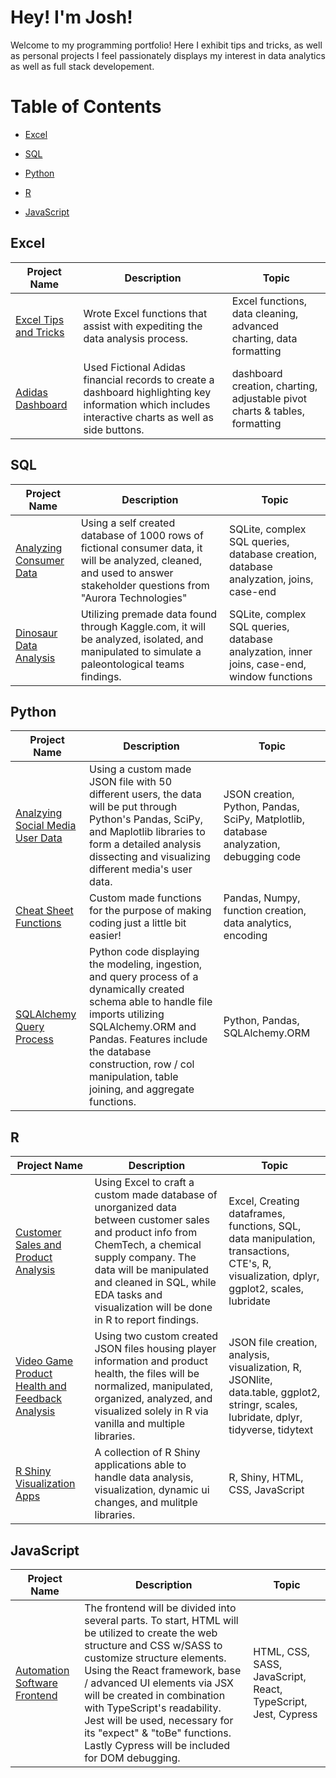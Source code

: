 # **Hey! I'm Josh!**
Welcome to my programming portfolio! Here I exhibit tips and tricks, as well as personal projects I feel passionately displays my interest in data analytics as well as full stack developement.
# Table of Contents


* [Excel](#Excel)
  
* [SQL](#SQL)

* [Python](#Python)

* [R](#R)

* [JavaScript](#JavaScript)

## Excel
Project Name  | Description   |  Topic
------------- | ------------- | ------------------
 [Excel Tips and Tricks](https://github.com/Josh9182/Excel-Tips-and-Tricks)| Wrote Excel functions that assist with expediting the data analysis process. | Excel functions, data cleaning, advanced charting, data formatting
[Adidas Dashboard](https://github.com/Josh9182/Josh9182/blob/main/Adidas_Spreadsheet.xlsm) | Used Fictional Adidas financial records to create a dashboard highlighting key information which includes interactive charts as well as side buttons. | dashboard creation, charting, adjustable pivot charts & tables, formatting

## SQL
Project Name  | Description   |  Topic
------------- | ------------- | ------------------
[Analyzing Consumer Data](https://github.com/Josh9182/SQL-Projects/tree/main/SQL-Portfolio) | Using a self created database of 1000 rows of fictional consumer data, it will be analyzed, cleaned, and used to answer stakeholder questions from "Aurora Technologies"| SQLite, complex SQL queries, database creation, database analyzation, joins, case-end
[Dinosaur Data Analysis](https://github.com/Josh9182/SQL-Projects/tree/main/SQL-Portfolio-Dinosaur) | Utilizing premade data found through Kaggle.com, it will be analyzed, isolated, and manipulated to simulate a paleontological teams findings. | SQLite, complex SQL queries, database analyzation, inner joins, case-end, window functions

## Python
Project Name  | Description   |  Topic
------------- | ------------- | ------------------
[Analzying Social Media User Data](https://github.com/Josh9182/Python-Projects/tree/main/Social%20Media%20Database) | Using a custom made JSON file with 50 different users, the data will be put through Python's Pandas, SciPy, and Maplotlib libraries to form a detailed analysis dissecting and visualizing different media's user data. | JSON creation, Python, Pandas, SciPy, Matplotlib, database analyzation, debugging code
[Cheat Sheet Functions](https://github.com/Josh9182/Python-Projects/tree/main/Cheat%20Sheet%20Functions) | Custom made functions for the purpose of making coding just a little bit easier! | Pandas, Numpy, function creation, data analytics, encoding |
[SQLAlchemy Query Process](https://github.com/Josh9182/Python-Projects/tree/main/SQLAlchemy) | Python code displaying the modeling, ingestion, and query process of a dynamically created schema able to handle file imports utilizing SQLAlchemy.ORM and Pandas. Features include the database construction, row / col manipulation, table joining, and aggregate functions. | Python, Pandas, SQLAlchemy.ORM


## R
Project Name  | Description   |  Topic
------------- | ------------- | ------------------
[Customer Sales and Product Analysis](https://github.com/Josh9182/R-Projects/tree/main/Customer%20Sales) | Using Excel to craft a custom made database of unorganized data between customer sales and product info from ChemTech, a chemical supply company. The data will be manipulated and cleaned in SQL, while EDA tasks and visualization will be done in R to report findings. | Excel, Creating dataframes, functions, SQL, data manipulation, transactions, CTE's, R, visualization, dplyr, ggplot2, scales, lubridate
[Video Game Product Health and Feedback Analysis](https://github.com/Josh9182/R-Projects/tree/main/Game%20Information) | Using two custom created JSON files housing player information and product health, the files will be normalized, manipulated, organized, analyzed, and visualized solely in R via vanilla and multiple libraries. | JSON file creation, analysis, visualization, R, JSONlite, data.table, ggplot2, stringr, scales, lubridate, dplyr, tidyverse, tidytext
[R Shiny Visualization Apps](https://github.com/Josh9182/R-Projects/tree/main/Shiny%20Applications)| A collection of R Shiny applications able to handle data analysis, visualization, dynamic ui changes, and mulitple libraries. | R, Shiny, HTML, CSS, JavaScript

## JavaScript
Project Name  | Description   |  Topic
------------- | ------------- | ------------------
[Automation Software Frontend]() | The frontend will be divided into several parts. To start, HTML will be utilized to create the web structure and CSS w/SASS to customize structure elements. Using the React framework, base / advanced UI elements via JSX will be created in combination with TypeScript's readability. Jest will be used, necessary for its "expect" & "toBe" functions. Lastly Cypress will be included for DOM debugging. | HTML, CSS, SASS, JavaScript, React, TypeScript, Jest, Cypress
